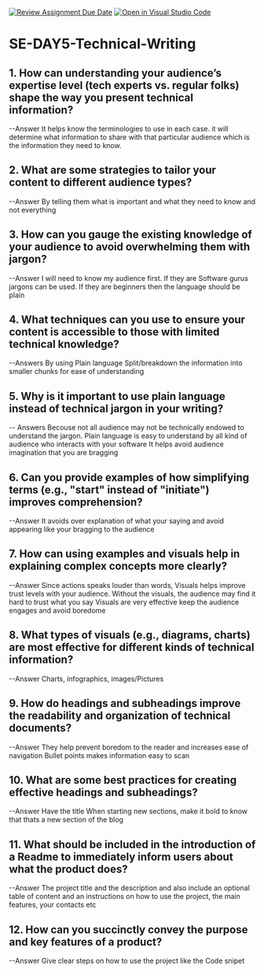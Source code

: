 [![Review Assignment Due Date](https://classroom.github.com/assets/deadline-readme-button-22041afd0340ce965d47ae6ef1cefeee28c7c493a6346c4f15d667ab976d596c.svg)](https://classroom.github.com/a/zsAR-pyY)
[![Open in Visual Studio Code](https://classroom.github.com/assets/open-in-vscode-2e0aaae1b6195c2367325f4f02e2d04e9abb55f0b24a779b69b11b9e10269abc.svg)](https://classroom.github.com/online_ide?assignment_repo_id=16320066&assignment_repo_type=AssignmentRepo)
# SE-DAY5-Technical-Writing
## 1. How can understanding your audience’s expertise level (tech experts vs. regular folks) shape the way you present technical information?
--Answer
       It helps know the terminologies to use  in each case. it will determine what information to share with that particular audience which is the information they need to know.
       
## 2. What are some strategies to tailor your content to different audience types?
--Answer
       By telling them what is important and what they need to know and not everything
       
## 3. How can you gauge the existing knowledge of your audience to avoid overwhelming them with jargon?
--Answer
        I will need to know my audience first. If they are Software gurus jargons can be used. If they are beginners then the language should be plain
## 4. What techniques can you use to ensure your content is accessible to those with limited technical knowledge?
--Answers
        By using Plain language
        Split/breakdown the information into smaller chunks for ease of understanding
        
## 5. Why is it important to use plain language instead of technical jargon in your writing?
-- Answers
        Becouse not all audience may not be technically endowed to understand the jargon. Plain language is easy to understand by all kind of audience who interacts with your software
        It helps avoid audience imagination that you are bragging
## 6. Can you provide examples of how simplifying terms (e.g., "start" instead of "initiate") improves comprehension?
--Answer
        It avoids over explanation of what your saying and avoid appearing like your bragging to the audience

## 7. How can using examples and visuals help in explaining complex concepts more clearly?
--Answer
       Since actions speaks louder than words, Visuals helps improve trust levels with your audience. Without the visuals, the audience may find it hard to trust what you say
       Visuals are very effective keep the audience engages and avoid  boredome
       
## 8. What types of visuals (e.g., diagrams, charts) are most effective for different kinds of technical information?
--Answer
       Charts, infographics, images/Pictures
## 9. How do headings and subheadings improve the readability and organization of technical documents?
--Answer
      They help prevent boredom to the reader and increases ease of navigation
      Bullet points makes information easy to scan
## 10. What are some best practices for creating effective headings and subheadings?
--Answer
       Have the title
       When starting new sections, make it bold to know that thats a new section of the blog
## 11. What should be included in the introduction of a Readme to immediately inform users about what the product does?
--Answer
      The project title and the description and also include an optional table of content and an instructions on how to use the project, the main features, your contacts etc 
## 12. How can you succinctly convey the purpose and key features of a product?
--Answer
        Give clear steps on how to use the project like the Code snipet
